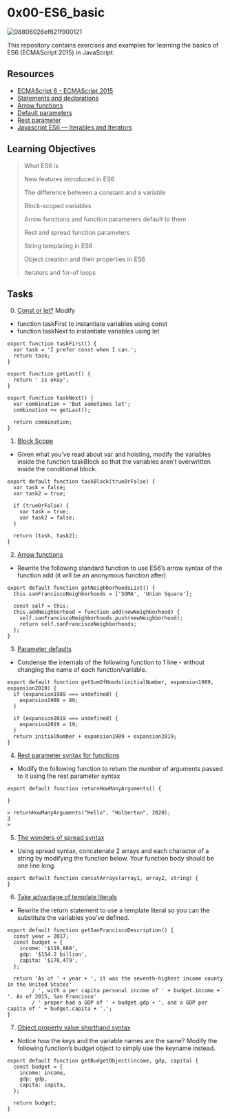 # 0x00-ES6_basic
![08806026ef621f900121](https://github.com/JO-YE/alx-frontend-javascript/assets/111038087/23d57663-8206-41dc-a35c-9627840e457f)

This repository contains exercises and examples for learning the basics of ES6 (ECMAScript 2015) in JavaScript.

## Resources
- [ECMAScript 6 - ECMAScript 2015](https://www.w3schools.com/js/js_es6.asp)
- [Statements and declarations](https://developer.mozilla.org/en-US/docs/Web/JavaScript/Reference/Statements)
- [Arrow functions](https://developer.mozilla.org/en-US/docs/Web/JavaScript/Reference/Functions/Arrow_functions)
- [Default parameters](https://developer.mozilla.org/en-US/docs/Web/JavaScript/Reference/Functions/Default_parameters)
- [Rest parameter](https://developer.mozilla.org/en-US/docs/Web/JavaScript/Reference/Functions/rest_parameters)
- [Javascript ES6 — Iterables and Iterators](https://towardsdatascience.com/javascript-es6-iterables-and-iterators-de18b54f4d4?gi=a06fae8c482f)

## Learning Objectives
>
> What ES6 is
>
> New features introduced in ES6
>
> The difference between a constant and a variable
>
> Block-scoped variables
>
> Arrow functions and function parameters default to them
>
> Rest and spread function parameters
>
> String templating in ES6
>
> Object creation and their properties in ES6
>
> Iterators and for-of loops

## Tasks
0. [Const or let?](./0-constants.js)
Modify
-	function taskFirst to instantiate variables using const
-	function taskNext to instantiate variables using let
```
export function taskFirst() {
  var task = 'I prefer const when I can.';
  return task;
}

export function getLast() {
  return ' is okay';
}

export function taskNext() {
  var combination = 'But sometimes let';
  combination += getLast();

  return combination;
}
```

1. [Block Scope](./1-block-scoped.js)
-	Given what you’ve read about var and hoisting, modify the variables inside the function taskBlock so that the variables aren’t overwritten inside the conditional block.
```
export default function taskBlock(trueOrFalse) {
  var task = false;
  var task2 = true;

  if (trueOrFalse) {
    var task = true;
    var task2 = false;
  }

  return [task, task2];
}
```

2. [Arrow functions](./2-arrow.js)
-	Rewrite the following standard function to use ES6’s arrow syntax of the function add (it will be an anonymous function after)
```
export default function getNeighborhoodsList() {
  this.sanFranciscoNeighborhoods = ['SOMA', 'Union Square'];

  const self = this;
  this.addNeighborhood = function add(newNeighborhood) {
    self.sanFranciscoNeighborhoods.push(newNeighborhood);
    return self.sanFranciscoNeighborhoods;
  };
}
```

3. [Parameter defaults](./3-default-parameter.js)
-	Condense the internals of the following function to 1 line - without changing the name of each function/variable.
```
export default function getSumOfHoods(initialNumber, expansion1989, expansion2019) {
  if (expansion1989 === undefined) {
    expansion1989 = 89;
  }

  if (expansion2019 === undefined) {
    expansion2019 = 19;
  }
  return initialNumber + expansion1989 + expansion2019;
}
```

4. [Rest parameter syntax for functions](./4-rest-parameter.js)
-	Modify the following function to return the number of arguments passed to it using the rest parameter syntax
```
export default function returnHowManyArguments() {

}
```
```
> returnHowManyArguments("Hello", "Holberton", 2020);
3
>
```

5. [The wonders of spread syntax](./5-spread-operator.js)
-	Using spread syntax, concatenate 2 arrays and each character of a string by modifying the function below. Your function body should be one line long.

```
export default function concatArrays(array1, array2, string) {
}
```

6. [Take advantage of template literals](./6-string-interpolation.js)
-	Rewrite the return statement to use a template literal so you can the substitute the variables you’ve defined.
```
export default function getSanFranciscoDescription() {
  const year = 2017;
  const budget = {
    income: '$119,868',
    gdp: '$154.2 billion',
    capita: '$178,479',
  };

  return 'As of ' + year + ', it was the seventh-highest income county in the United States'
        / ', with a per capita personal income of ' + budget.income + '. As of 2015, San Francisco'
        / ' proper had a GDP of ' + budget.gdp + ', and a GDP per capita of ' + budget.capita + '.';
}
```

7. [Object property value shorthand syntax](./7-getBudgetObject.js)
-	Notice how the keys and the variable names are the same?
Modify the following function’s budget object to simply use the keyname instead.

```
export default function getBudgetObject(income, gdp, capita) {
  const budget = {
    income: income,
    gdp: gdp,
    capita: capita,
  };

  return budget;
}
```


